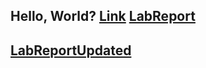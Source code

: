 Hello, World?
[Link](yessir.md)
[LabReport](Week1LabReport.md)
---

[LabReportUpdated](Week1LabReport.md)
---

